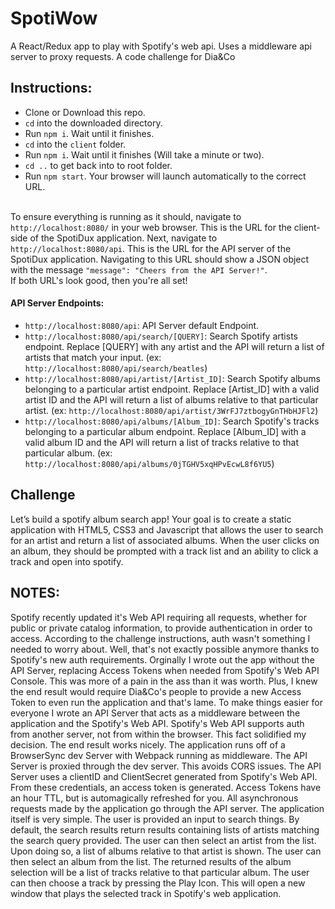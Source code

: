 # SpotiWow
A React/Redux app to play with Spotify's web api. Uses a middleware api server to proxy requests. A code challenge for Dia&Co

## Instructions:
<ul>
<li>Clone or Download this repo.</li>
<li><code>cd</code> into the downloaded directory.</li>
<li>Run <code>npm i</code>. Wait until it finishes.</li>
<li><code>cd</code> into the <code>client</code> folder.</li>
<li>Run <code>npm i</code>. Wait until it finishes (Will take a minute or two).</li>
<li><code>cd ..</code> to get back into to root folder.</li>
<li>Run <code>npm start</code>. Your browser will launch automatically to the correct URL.</li>
</ul>
</br>
To ensure everything is running as it should, navigate to <code>http://localhost:8080/</code> in your web browser.
This is the URL for the client-side of the SpotiDux application. Next, navigate to <code>http://localhost:8080/api</code>.
This is the URL for the API server of the SpotiDux application. Navigating to this URL should show a JSON object with the
message <code>"message": "Cheers from the API Server!"</code>.
</br>
If both URL's look good, then you're all set!

#### API Server Endpoints:
<ul>
<li><code>http://localhost:8080/api</code>: API Server default Endpoint.</li>
<li><code>http://localhost:8080/api/search/[QUERY]</code>: Search Spotify artists endpoint. Replace [QUERY] with any artist and the API will return a list of artists that match your input. (ex: <code>http://localhost:8080/api/search/beatles</code>)</li>
<li><code>http://localhost:8080/api/artist/[Artist_ID]</code>: Search Spotify albums belonging to a particular artist endpoint. Replace [Artist_ID] with a valid artist ID and the API will return a list of albums relative to that particular artist. (ex: <code>http://localhost:8080/api/artist/3WrFJ7ztbogyGnTHbHJFl2</code>)</li>
<li><code>http://localhost:8080/api/albums/[Album_ID]</code>: Search Spotify's tracks belonging to a particular album endpoint. Replace [Album_ID] with a valid album ID and the API will return a list of tracks relative to that particular album. (ex: <code>http://localhost:8080/api/albums/0jTGHV5xqHPvEcwL8f6YU5</code>)</li>
</ul>

## Challenge
Let’s build a spotify album search app! Your goal is to create a static application with HTML5,
CSS3 and Javascript that allows the user to search for an artist and return a list of associated
albums. When the user clicks on an album, they should be prompted with a track list and an
ability to click a track and open into spotify.

## NOTES:
Spotify recently updated it's Web API requiring all requests, whether for public or private catalog information, to provide authentication in order to access.
According to the challenge instructions, auth wasn't something I needed to worry about. Well, that's not exactly possible anymore thanks to Spotify's new auth requirements.
Orginally I wrote out the app without the API Server, replacing Access Tokens when needed from Spotify's Web API Console. This was more of a pain in the ass than it was worth.
Plus, I knew the end result would require Dia&Co's people to provide a new Access Token to even run the application and that's lame. To make things easier for everyone I wrote an API Server
that acts as a middleware between the application and the Spotify's Web API. Spotify's Web API supports auth from another server, not from within the browser. This fact solidified my decision.
The end result works nicely. The application runs off of a BrowserSync dev Server with Webpack running as middleware. The API Server is proxied through the dev server. This avoids CORS issues.
The API Server uses a clientID and ClientSecret generated from Spotify's Web API. From these credentials, an access token is generated. Access Tokens have an hour TTL, but is automagically refreshed for you.
All asynchronous requests made by the application go through the API server. The application itself is very simple. The user is provided an input to search things. By default, the search results return
results containing lists of artists matching the search query provided. The user can then select an artist from the list. Upon doing so, a list of albums relative to that artist is shown. The user can then select an album from the list.
The returned results of the album selection will be a list of tracks relative to that particular album. The user can then choose a track by pressing the Play Icon.
This will open a new window that plays the selected track in Spotify's web application.
